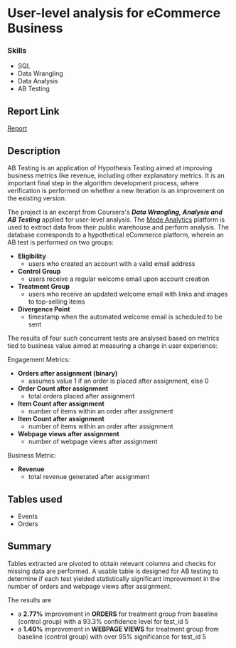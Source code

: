 # User-level analysis for eCommerce Business

### Skills
- SQL
- Data Wrangling
- Data Analysis
- AB Testing

Report Link
---
[Report](https://app.mode.com/hemant123/reports/bffee12b0b9c)

Description
---
AB Testing is an application of Hypothesis Testing aimed at improving business metrics like revenue, including other explanatory metrics. It is an important final step in the algorithm development process, where verification is performed on whether a new iteration is an improvement on the existing version. 

The project is an excerpt from Coursera's ***Data Wrangling, Analysis and AB Testing*** applied for user-level analysis. The [Mode Analytics](https://mode.com/) platform is used to extract data from their public warehouse and perform analysis. The database corresponds to a hypothetical eCommerce platform, wherein an AB test is performed on two groups: 

- **Eligibility**
    - users who created an account with a valid email address
- **Control Group**
    - users receive a regular welcome email upon account creation
- **Treatment Group**
    - users who receive an updated welcome email with links and images to top-selling items
- **Divergence Point**
    - timestamp when the automated welcome email is scheduled to be sent

The results of four such concurrent tests are analysed based on metrics tied to business value aimed at measuring a change in user experience:

Engagement Metrics:
- **Orders after assignment (binary)**
    - assumes value 1 if an order is placed after assignment, else 0
- **Order Count after assignment**
    - total orders placed after assignment
- **Item Count after assignment**
    - number of items within an order after assignment
- **Item Count after assignment**
    - number of items within an order after assignment
- **Webpage views after assignment**
    - number of webpage views after assignment

Business Metric:
- **Revenue**
    - total revenue generated after assignment
    
Tables used
---
- Events
- Orders

Summary
---
Tables extracted are pivoted to obtain relevant columns and checks for missing data are performed. A usable table is designed for AB testing to determine if each test yielded statistically significant improvement in the number of orders and webpage views after assignment.  

The results are
- a **2.77%** improvement in **ORDERS** for treatment group from baseline (control group) with a 93.3% confidence level for test_id 5
- a **1.40%** improvement in **WEBPAGE VIEWS** for treatment group from baseline (control group) with over 95% significance for test_id 5


